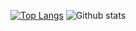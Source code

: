 <!--[![Top Langs](https://github-readme-stats.vercel.app/api/top-langs/?username=Kamikaze-420)](https://github.com/anuraghazra/github-readme-stats)-->
[![Top Langs](https://github-readme-stats.vercel.app/api/top-langs/?username=Kamikaze-420&layout=compact&theme=vision-friendly-dark)](https://github.com/anuraghazra/github-readme-stats)
![Github stats](https://github-readme-stats.vercel.app/api?username=Kamikaze-420&theme=highcontrast&show_icons=true&count_private=true)

<!--
**Kamikaze-420/Kamikaze-420** is a ✨ _special_ ✨ repository because its `README.md` (this file) appears on your GitHub profile.

Here are some ideas to get you started:

- 🔭 I’m currently working on ...
- 🌱 I’m currently learning ...
- 👯 I’m looking to collaborate on ...
- 🤔 I’m looking for help with ...
- 💬 Ask me about ...
- 📫 How to reach me: ...
- 😄 Pronouns: ...
- ⚡ Fun fact: ...
-->
